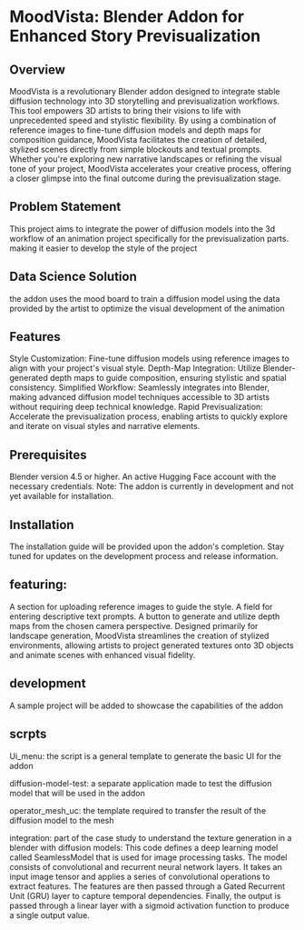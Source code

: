 # MoodVista: Blender Addon for Enhanced Story Previsualization


## Overview
MoodVista is a revolutionary Blender addon designed to integrate stable diffusion technology into 3D storytelling and previsualization workflows. This tool empowers 3D artists to bring their visions to life with unprecedented speed and stylistic flexibility. By using a combination of reference images to fine-tune diffusion models and depth maps for composition guidance, MoodVista facilitates the creation of detailed, stylized scenes directly from simple blockouts and textual prompts. Whether you're exploring new narrative landscapes or refining the visual tone of your project, MoodVista accelerates your creative process, offering a closer glimpse into the final outcome during the previsualization stage.

## Problem Statement
This project aims to integrate the power of diffusion models into the 3d workflow of an animation project specifically for the previsualization parts. making it easier to develop the style of the project 

## Data Science Solution  
the addon uses the mood board to train a diffusion model using the data provided by the artist to optimize the visual development of the animation 

## Features
Style Customization: Fine-tune diffusion models using reference images to align with your project's visual style.
Depth-Map Integration: Utilize Blender-generated depth maps to guide composition, ensuring stylistic and spatial consistency.
Simplified Workflow: Seamlessly integrates into Blender, making advanced diffusion model techniques accessible to 3D artists without requiring deep technical knowledge.
Rapid Previsualization: Accelerate the previsualization process, enabling artists to quickly explore and iterate on visual styles and narrative elements.


## Prerequisites
Blender version 4.5 or higher.
An active Hugging Face account with the necessary credentials.
Note: The addon is currently in development and not yet available for installation.


## Installation
The installation guide will be provided upon the addon's completion. Stay tuned for updates on the development process and release information.
 
 
## featuring:

A section for uploading reference images to guide the style.
A field for entering descriptive text prompts.
A button to generate and utilize depth maps from the chosen camera perspective.
Designed primarily for landscape generation, MoodVista streamlines the creation of stylized environments, allowing artists to project generated textures onto 3D objects and animate scenes with enhanced visual fidelity.

## development 
A sample project will be added to showcase the capabilities of the addon 


## scrpts
Ui_menu: the script is a general template to generate the basic UI for the addon 

diffusion-model-test: a separate application made to test the diffusion model that will be used in the addon

operator_mesh_uc: the template required to transfer the result of the diffusion model to the mesh 

integration: part of the case study to understand the texture generation in a blender with diffusion models: This code defines a deep learning model called SeamlessModel that is used for image processing tasks. The model consists of convolutional and recurrent neural network layers. It takes an input image tensor and applies a series of convolutional operations to extract features. The features are then passed through a Gated Recurrent Unit (GRU) layer to capture temporal dependencies. Finally, the output is passed through a linear layer with a sigmoid activation function to produce a single output value. 
